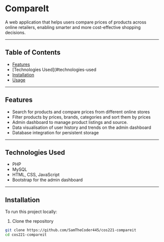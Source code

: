 # CompareIt

A web application that helps users compare prices of products across online retailers, enabling smarter and more cost-effective shopping decisions.

---
## Table of Contents
- [Features](#features)
- [Technologies Used](#technologies-used
- [Installation](#installation)
- [Usage](#usage)
---

## Features
- Search for products and compare prices from different online stores
- Filter products by prices, brands, categories and sort them by prices
- Admin dashboard to manage product listings and source.
- Data visualisation of user history and trends on the admin dashboard
- Database integration for persistent storage
---

## Technologies Used
- PHP
- MySQL
- HTML, CSS, JavaScript
- Bootstrap for the admin dashboard
---

## Installation
To run this project locally:
1. Clone the repository
 ```bash
git clone https://github.com/SamTheCoder445/cos221-compareit
cd cos221-compareit

